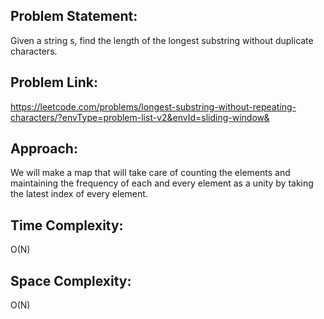 ## Problem Statement:
Given a string s, find the length of the longest substring without duplicate characters.

## Problem Link:
https://leetcode.com/problems/longest-substring-without-repeating-characters/?envType=problem-list-v2&envId=sliding-window&

## Approach:
 We will make a map that will take care of counting the elements and maintaining the frequency of each and every element as a unity by taking the latest index of every element.

## Time Complexity:
O(N)

## Space Complexity:
O(N)
